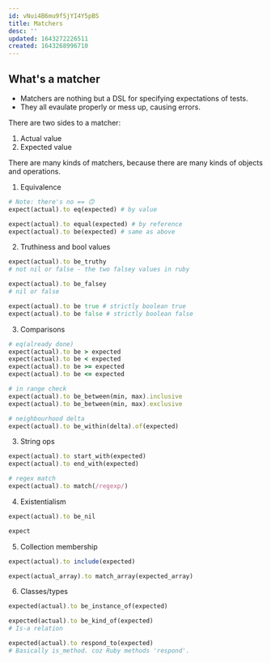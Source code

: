 ```yaml
---
id: vNui4B6mu9fSjYI4Y5pBS
title: Matchers
desc: ''
updated: 1643272226511
created: 1643268996710
---
```


## What's a matcher
- Matchers are nothing but a DSL for specifying expectations of tests.
- They all evaulate properly or mess up, causing errors.

There are two sides to a matcher:
1. Actual value
2. Expected value

There are many kinds of matchers, because there are many kinds of objects and operations.

1. Equivalence
```ruby
# Note: there's no == 🙃
expect(actual).to eq(expected) # by value

expect(actual).to equal(expected) # by reference
expect(actual).to be(expected) # same as above
```
2. Truthiness and bool values
```ruby
expect(actual).to be_truthy
# not nil or false - the two falsey values in ruby

expect(actual).to be_falsey
# nil or false

expect(actual).to be true # strictly boolean true
expect(actual).to be false # strictly boolean false
```
3. Comparisons
```ruby
# eq(already done)
expect(actual).to be > expected
expect(actual).to be < expected
expect(actual).to be >= expected
expect(actual).to be <= expected

# in range check
expect(actual).to be_between(min, max).inclusive
expect(actual).to be_between(min, max).exclusive

# neighbourhood delta
expect(actual).to be_within(delta).of(expected)
```

3. String ops
```ruby
expect(actual).to start_with(expected)
expect(actual).to end_with(expected)

# regex match
expect(actual).to match(/regexp/)
```
4. Existentialism
```ruby
expect(actual).to be_nil

expect
```
5. Collection membership
```ruby
expect(actual).to include(expected)

expect(actual_array).to match_array(expected_array)
```
6. Classes/types
```ruby
expected(actual).to be_instance_of(expected)

expected(actual).to be_kind_of(expected)
# Is-a relation

expected(actual).to respond_to(expected)
# Basically is_method. coz Ruby methods 'respond'.
```
